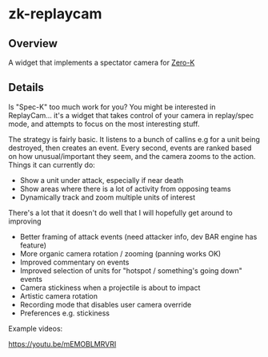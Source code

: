 # zk-replaycam

## Overview

A widget that implements a spectator camera for [Zero-K](https://zero-k.info/)

## Details

Is "Spec-K" too much work for you? You might be interested in ReplayCam... it's a widget that takes control of your camera in replay/spec mode, and attempts to focus on the most interesting stuff.

The strategy is fairly basic. It listens to a bunch of callins e.g for a unit being destroyed, then creates an event. Every second, events are ranked based on how unusual/important they seem, and the camera zooms to the action. Things it can currently do:

- Show a unit under attack, especially if near death
- Show areas where there is a lot of activity from opposing teams
- Dynamically track and zoom multiple units of interest

There's a lot that it doesn't do well that I will hopefully get around to improving

- Better framing of attack events (need attacker info, dev BAR engine has feature)
- More organic camera rotation / zooming (panning works OK)
- Improved commentary on events
- Improved selection of units for "hotspot / something's going down" events
- Camera stickiness when a projectile is about to impact
- Artistic camera rotation
- Recording mode that disables user camera override
- Preferences e.g. stickiness

Example videos:

https://youtu.be/mEMOBLMRVRI